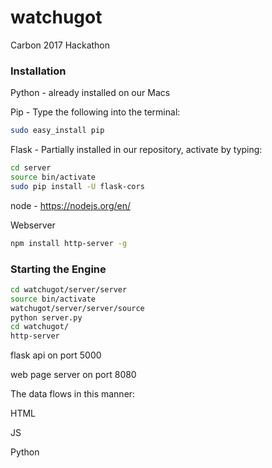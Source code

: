 # watchugot
Carbon 2017 Hackathon

### Installation
Python - already installed on our Macs

Pip - Type the following into the terminal:

```bash
sudo easy_install pip
```
Flask - Partially installed in our repository, activate by typing:
```bash
cd server
source bin/activate
sudo pip install -U flask-cors
```

node - https://nodejs.org/en/

Webserver
```bash
npm install http-server -g
```

### Starting the Engine
```bash
cd watchugot/server/server
source bin/activate
watchugot/server/server/source
python server.py
cd watchugot/
http-server
```
 flask api on port 5000

web page server on port 8080

The data flows in this manner:

HTML

JS

Python
